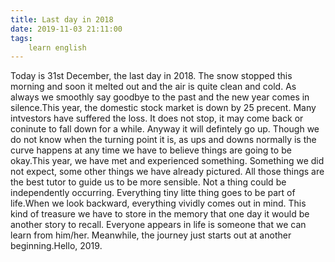 ```yaml
---
title: Last day in 2018
date: 2019-11-03 21:11:00
tags:
    learn english
---
```

Today is 31st December, the last day in 2018. The snow stopped this morning and soon it melted out and the air is quite clean and cold. As always we smoothly say goodbye to the past and the new year comes in silence.This year, the domestic stock market is down by 25 precent. Many intvestors have suffered the loss. It does not stop, it may come back or coninute to fall down for a while. Anyway it will defintely go up. Though we do not know when the turning point it is, as ups and downs normally is the curve happens at any time we have to believe things are going to be okay.This year, we have met and experienced something. Something we did not expect, some other things we have already pictured. All those things are the best tutor to guide us to be more sensible. Not a thing could be independently occurring. Everything tiny litte thing goes to be part of life.When we look backward, everything vividly comes out in mind. This kind of treasure we have to store in the memory that one day it would be another story to recall. Everyone appears in life is someone that we can learn from him/her. Meanwhile, the journey just starts out at another beginning.Hello, 2019.
